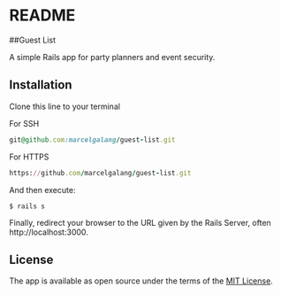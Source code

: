 
# README

##Guest List

A simple Rails app for party planners and event security.

## Installation

Clone this line to your terminal

For SSH
```ruby
git@github.com:marcelgalang/guest-list.git
```

For HTTPS
```ruby
https://github.com/marcelgalang/guest-list.git
```

And then execute:

    $ rails s

Finally, redirect your browser to the URL given by the Rails Server, often http://localhost:3000.



## License

The app is available as open source under the terms of the [MIT License](http://opensource.org/licenses/MIT).


